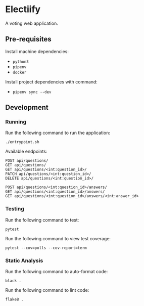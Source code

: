 # Electiify

A voting web application.

## Pre-requisites

Install machine dependencies:

- `python3`
- `pipenv`
- `docker`

Install project dependencies with command:

- `pipenv sync --dev`

## Development

### Running

Run the following command to run the application:

```commandline
./entrypoint.sh
```

Available endpoints:

```text
POST api/questions/
GET api/questions/
GET api/questions/<int:question_id>/
PATCH api/questions/<int:question_id>/
DELETE api/questions/<int:question_id>/

POST api/questions/<int:question_id>/answers/
GET api/questions/<int:question_id>/answers/
GET api/questions/<int:question_id>/answers/<int:answer_id>
```

### Testing

Run the following command to test:

```commandline
pytest
```

Run the following command to view test coverage:

```commandline
pytest --cov=polls --cov-report=term
```

### Static Analysis

Run the following command to auto-format code:

```commandline
black .
```

Run the following command to lint code:

```commandline
flake8 .
```

